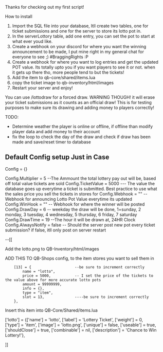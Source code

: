 Thanks for checking out my first script! 

How to install

1. Import the SQL file into your database, Itll create two tables, one for ticket submissions and one for the server to store its 
lotto pot in. 
2. In the serverLottory table, add one entry, you can set the pot to start at what ever youd like. 
3. Create a webhook on your discord for where you want the winning announcement to be made, I put mine right in my general chat for 
everyone to see ;) #BraggingRights :P
4. Create a webhook for where you want to log entries and get the updated POT value. Its totally upto you if you want players to see it or not. when it gets up there tho, more people tend to but the tickets!
5. Add the item to qb-core/shared/items.lua
6. copy the ticket image to qb-inventory/html/images
7. Restart your server and enjoy!

You can use /lottodraw for a forced draw. WARNING THOUGH! it will erase your ticket submissions as it counts as an official draw! This is for testing purposes to make sure its drawing and adding money to players correctly!

TODO:
-   Determine weather the player is online or offline, if offline than modify player data and add money to their account
-   fix the loop to check the day of the draw and check if draw has been made and save/reset timer to database

Default Config setup Just in Case
--------------------------------------------------------------------------------------------------

Config = {}

Config.Multiplier = 5 --The Ammount the total lottery pay out will be, based off total value tickets are sold
Config.TicketValue = 5000 --- The value the database goes up everytime a ticket is submitted. Best practice to use what the sales price you sell the tickets in stores for
Config.Webhook = "" --Webhook for announcing Lotto Pot Value everytime its updated
Config.WinHook = "" -- Webhook for where the winner will be posted
Config.DrawDay = 6 -- weekday the draw will be done, 1=sunday, 2 monday, 3 tuesday, 4 wednesday, 5 thursday, 6 friday, 7 saturday
Config.DrawTime = 19 --The hour it will be drawn at, 24HR Clock
Config.AlwaysNotify = false -- Should the server post new pot every ticket submission? if false, itll only post on server restart

--[[

Add the lotto.png to 
QB-Inventory/html/images


ADD THIS TO QB-Shops config, to the item stores you want to sell them in

        [13] = {                    --be sure to increment correctly
            name = "lotto",
            price = 5000,           -- I set the price of the tickets to the value above for more accurate lotto pots
            amount = 99999999,
            info = {},
            type = "item",
            slot = 13,              ----be sure to increment correctly
        },


Insert this item into QB-Core/Shared/items.lua

['lotto']  = {['name'] = 'lotto',	['label'] = 'Lottery Ticket',   ['weight'] = 0,     ['type'] = 'item',  ['image'] = 'lotto.png',    ['unique'] = false, 	['useable'] = true, 	['shouldClose'] = true,	   ['combinable'] = nil,   ['description'] = 'Chance to Win Lottery!'},

]]